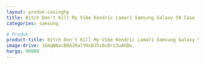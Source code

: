 ```yaml
---
layout: produk-casinghp
title: Bitch Don't Kill My Vibe Kendric Lamar1 Samsung Galaxy S9 Case
categories: samsung

# Produk
product-title: Bitch Don't Kill My Vibe Kendric Lamar1 Samsung Galaxy S9 Case
image-drive: 1GmqWAocB8A20alYHxDJhc0c8rz3uAhDw
harga: 90000
---
```


